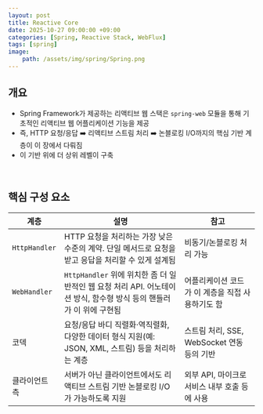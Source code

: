 ```yaml
---
layout: post
title: Reactive Core
date: 2025-10-27 09:00:00 +09:00
categories: [Spring, Reactive Stack, WebFlux]
tags: [spring]
image:
    path: /assets/img/spring/Spring.png
---
```


## 개요

- Spring Framework가 제공하는 리액티브 웹 스택은 `spring-web` 모듈을 통해 기초적인 리액티브 웹 어플리케이션 기능을 제공
- 즉, HTTP 요청/응답 ➡️ 리액티브 스트림 처리 ➡️ 논블로킹 I/O까지의 핵심 기반 계층이 이 장에서 다뤄짐
- 이 기반 위에 더 상위 레벨이 구축

<br>

## 핵심 구성 요소

| 계층 | 설명 | 참고 |
|-|-|-|
| `HttpHandler` | HTTP 요청을 처리하는 가장 낮은 수준의 계약. 단일 메서드로 요청을 받고 응답을 처리할 수 있게 설계됨 | 비동기/논블로킹 처리 가능 |
| `WebHandler` | `HttpHandler` 위에 위치한 좀 더 일반적인 웹 요청 처리 API. 어노테이션 방식, 함수형 방식 등의 핸들러가 이 위에 구현됨 | 어플리케이션 코드가 이 계층을 직접 사용하기도 함 |
| 코덱 | 요청/응답 바디 직렬화·역직렬화, 다양한 데이터 형식 지원(예: JSON, XML, 스트림) 등을 처리하는 계층 | 스트림 처리, SSE, WebSocket 연동 등의 기반 |
| 클라이언트 측 | 서버가 아닌 클라이언트에서도 리액티브 스트림 기반 논블로킹 I/O가 가능하도록 지원 | 외부 API, 마이크로 서비스 내부 호출 등에 사용 |